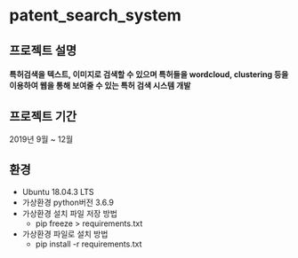 # patent_search_system

## 프로젝트 설명
#### 특허검색을 텍스트, 이미지로 검색할 수 있으며 특허들을 wordcloud, clustering 등을 이용하여 웹을 통해 보여줄 수 있는 특허 검색 시스템 개발

## 프로젝트 기간
2019년 9월 ~ 12월

## 환경
- Ubuntu 18.04.3 LTS 
- 가상환경 python버전 3.6.9
- 가상환경 설치 파일 저장 방법
  - pip freeze > requirements.txt
- 가상환경 파일로 설치 방법
  - pip install -r requirements.txt
